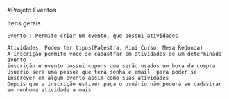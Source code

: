 #Projeto Eventos

Itens gerais

    Evento : Permite criar um evento, que possui atividades 
    
    Atividades: Podem ter tipos(Palestra, Mini Curso, Mesa Redonda)
    A inscrição permite você se cadastrar em atividades de um determinado evento
    inscrição e evento possui cupons que serão usados no hora da compra
    Usuario sera uma pessoa que terá senha e email  para poder se inscrever em algum evento assim como suas atividades
    Depois que a inscrição estiver paga o usuário não poderá se cadastrar em nenhuma atividade a mais
 

